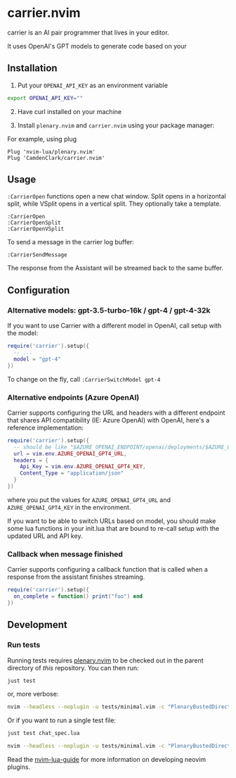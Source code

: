 # carrier.nvim

carrier is an AI pair programmer that lives in your editor.

It uses OpenAI's GPT models to generate code based on your

## Installation

1. Put your `OPENAI_API_KEY` as an environment variable

```bash
export OPENAI_API_KEY=""
```

2. Have curl installed on your machine

3. Install `plenary.nvim` and `carrier.nvim` using your package manager:

For example, using plug

```vim
Plug 'nvim-lua/plenary.nvim'
Plug 'CamdenClark/carrier.nvim'
```

## Usage

`:CarrierOpen` functions open a new chat window. Split opens in a horizontal split,
while VSplit opens in a vertical split. They optionally take a template.

```vim
:CarrierOpen
:CarrierOpenSplit
:CarrierOpenVSplit
```

To send a message in the carrier log buffer:

```vim
:CarrierSendMessage
```

The response from the Assistant will be streamed back to the same buffer.

## Configuration

### Alternative models: gpt-3.5-turbo-16k / gpt-4 / gpt-4-32k

If you want to use Carrier with a different model in OpenAI, call setup with the model:

```lua
require('carrier').setup({
  -- ...
  model = "gpt-4"
})
```

To change on the fly, call `:CarrierSwitchModel gpt-4`

### Alternative endpoints (Azure OpenAI)

Carrier supports configuring the URL and headers with a different endpoint that shares API compatibility (IE: Azure OpenAI)
with OpenAI, here's a reference implementation:

```lua
require('carrier').setup({
  -- should be like "$AZURE_OPENAI_ENDPOINT/openai/deployments/$AZURE_OPENAI_DEPLOYMENT_NAME/chat/completions?api-version=2023-07-01-preview"
  url = vim.env.AZURE_OPENAI_GPT4_URL,
  headers = { 
    Api_Key = vim.env.AZURE_OPENAI_GPT4_KEY,
    Content_Type = "application/json"
  }
})
```

where you put the values for `AZURE_OPENAI_GPT4_URL` and `AZURE_OPENAI_GPT4_KEY` in the environment.

If you want to be able to switch URLs based on model, you should make some lua functions in your
init.lua that are bound to re-call setup with the updated URL and API key.

### Callback when message finished

Carrier supports configuring a callback function that is called when a response from the assistant finishes streaming.

```lua
require('carrier').setup({
  on_complete = function() print("foo") end
})
```

## Development

### Run tests

Running tests requires [plenary.nvim][plenary] to be checked out in the parent directory of _this_ repository.
You can then run:

```bash
just test
```

or, more verbose:

```bash
nvim --headless --noplugin -u tests/minimal.vim -c "PlenaryBustedDirectory tests/ {minimal_init = 'tests/minimal.vim'}"
```

Or if you want to run a single test file:

```bash
just test chat_spec.lua
```

```bash
nvim --headless --noplugin -u tests/minimal.vim -c "PlenaryBustedDirectory tests/path_to_file.lua {minimal_init = 'tests/minimal.vim'}"
```

Read the [nvim-lua-guide][nvim-lua-guide] for more information on developing neovim plugins.

[nvim-lua-guide]: https://github.com/nanotee/nvim-lua-guide
[plenary]: https://github.com/nvim-lua/plenary.nvim
